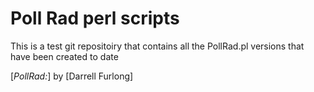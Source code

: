 # Poll Rad perl scripts

This is a test git repositoiry that contains all the 
PollRad.pl versions that have been created to date

[*PollRad:*] by [Darrell Furlong]